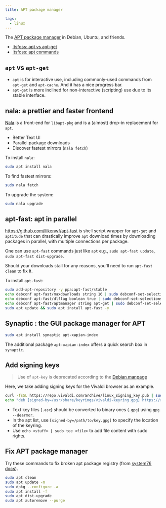 ```yaml
---
title: APT package manager

tags:
  - linux
---
```


The [APT package manager](https://en.wikipedia.org/wiki/APT_(software)) in Debian, Ubuntu, and friends.

- [Itsfoss: apt vs apt-get](https://itsfoss.com/apt-vs-apt-get-difference/)
- [Itsfoss: apt commands](https://itsfoss.com/apt-command-guide/)

## `apt` vs `apt-get`

- `apt` is for interactive use, including commonly-used commands from `apt-get` and `apt-cache`. And it has a nice progress bar.
- `apt-get` is more inclined for non-interactive (scripting) use due to its stable interface.

## nala: a prettier and faster frontend

[Nala](https://gitlab.com/volian/nala) is a front-end for `libapt-pkg` and is a (almost) drop-in replacement for `apt`.

- Better Text UI
- Parallel package downloads
- Discover fastest mirrors (`nala fetch`)

To install `nala`:

```sh
sudo apt install nala
```

To find fastest mirrors:

```sh
sudo nala fetch
```

To upgrade the system:

```sh
sudo nala upgrade
```

## apt-fast: apt in parallel

https://github.com/ilikenwf/apt-fast is shell script wrapper for `apt-get` and `aptitude` that can drastically improve `apt` download times by downloading packages in parallel, with multiple connections per package.

One can use `apt-fast` commands just like `apt` e.g., `sudo apt-fast update`, `sudo apt-fast dist-upgrade`.

Should your downloads stall for any reasons, you'll need to run `apt-fast clean` to fix it.

To install `apt-fast`:

```sh
sudo add-apt-repository -y ppa:apt-fast/stable
echo debconf apt-fast/maxdownloads string 16 | sudo debconf-set-selections
echo debconf apt-fast/dlflag boolean true | sudo debconf-set-selections
echo debconf apt-fast/aptmanager string apt-get | sudo debconf-set-selections
sudo apt update && sudo apt install apt-fast -y
```

## Synaptic : the GUI package manager for APT

```sh
sudo apt install synaptic apt-xapian-index
```

The additional package `apt-xapian-index` offers a quick search box in `synaptic`.

## Add signing keys

> Use of `apt-key` is deprecated according to the [Debian manpage](https://manpages.debian.org/testing/apt/apt-key.8.en.html)

Here, we take adding signing keys for the Vivaldi browser as an example.

```sh
curl -fsSL https://repo.vivaldi.com/archive/linux_signing_key.pub | sudo gpg --dearmor -o /usr/share/keyrings/vivaldi-keyring.gpg
echo "deb [signed-by=/usr/share/keyrings/vivaldi-keyring.gpg] https://repo.vivaldi.com/archive/deb/ stable main" | sudo tee /etc/apt/sources.list.d/vivaldi.list > /dev/null
```

- Text key files (`.asc`) should be converted to binary ones (`.gpg`) using `gpg --dearmor`.
- In the apt list, use `[signed-by=/path/to/key.gpg]` to specify the location of the keyring.
- Use `echo <stuff> | sudo tee <file>` to add file content with sudo rights.

## Fix APT package manager

Try these commands to fix broken apt package registry (from [system76 docs](https://support.system76.com/articles/package-manager-pop/)).

```sh
sudo apt clean
sudo apt update -m
sudo dpkg --configure -a
sudo apt install -f
sudo apt dist-upgrade
sudo apt autoremove --purge
```
